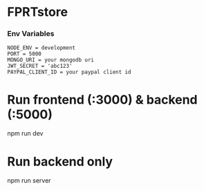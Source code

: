# FPRTstore


### Env Variables
```
NODE_ENV = development
PORT = 5000
MONGO_URI = your mongodb uri
JWT_SECRET = 'abc123'
PAYPAL_CLIENT_ID = your paypal client id
```

# Run frontend (:3000) & backend (:5000)
npm run dev

# Run backend only
npm run server
```